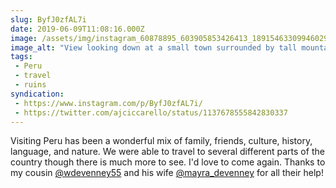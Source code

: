 ```yaml
---
slug: ByfJ0zfAL7i
date: 2019-06-09T11:08:16.000Z
image: /assets/img/instagram_60878895_603905853426413_1891546330994602986_n_18074055379018537.jpg
image_alt: "View looking down at a small town surrounded by tall mountains and ancient ruins."
tags:
 - Peru
 - travel
 - ruins
syndication:
 - https://www.instagram.com/p/ByfJ0zfAL7i/
 - https://twitter.com/ajciccarello/status/1137678555842830337
---
```


Visiting Peru has been a wonderful mix of family, friends, culture, history, language, and nature. We were able to travel to several different parts of the country though there is much more to see. I'd love to come again. Thanks to my cousin [@wdevenney55](https://www.instagram.com/wdevenney55/) and his wife [@mayra_devenney](https://www.instagram.com/mayra_devenney/) for all their help!
